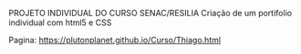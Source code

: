 PROJETO INDIVIDUAL DO CURSO SENAC/RESILIA
  Criação de um portifolio individual com html5 e CSS
  
Pagina: https://plutonplanet.github.io/Curso/Thiago.html
